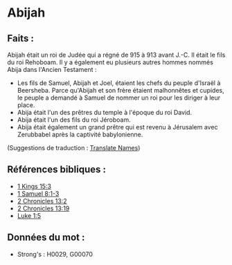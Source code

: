 # Abijah

## Faits :

Abijah était un roi de Judée qui a régné de 915 à 913 avant J.-C. Il était le fils du roi Rehoboam. Il y a également eu plusieurs autres hommes nommés Abija dans l'Ancien Testament :

* Les fils de Samuel, Abijah et Joel, étaient les chefs du peuple d'Israël à Beersheba. Parce qu'Abijah et son frère étaient malhonnêtes et cupides, le peuple a demandé à Samuel de nommer un roi pour les diriger à leur place.
* Abija était l'un des prêtres du temple à l'époque du roi David.
* Abija était l'un des fils du roi Jéroboam.
* Abija était également un grand prêtre qui est revenu à Jérusalem avec Zerubbabel après la captivité babylonienne.

(Suggestions de traduction : [Translate Names](rc://en/ta/man/translate/translate-names))

## Références bibliques :

* [1 Kings 15:3](rc://en/tn/help/1ki/15/03)
* [1 Samuel 8:1-3](rc://en/tn/help/1sa/08/01)
* [2 Chronicles 13:2](rc://en/tn/help/2ch/13/02)
* [2 Chronicles 13:19](rc://en/tn/help/2ch/13/19)
* [Luke 1:5](rc://en/tn/help/luk/01/05)

## Données du mot :

* Strong's : H0029, G00070
